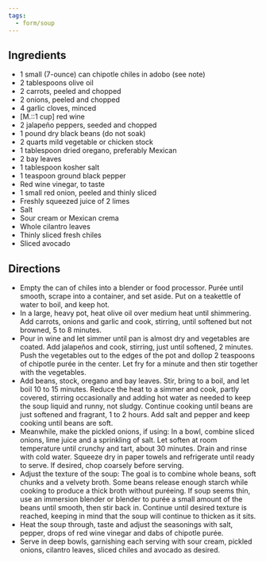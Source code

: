 ```yaml
---
tags:
  - form/soup
---
```


## Ingredients
- 1 small (7-ounce) can chipotle chiles in adobo (see note)
- 2 tablespoons olive oil
- 2 carrots, peeled and chopped
- 2 onions, peeled and chopped
- 4 garlic cloves, minced
- [M.::1 cup] red wine
- 2 jalapeño peppers, seeded and chopped
- 1 pound dry black beans (do not soak)
- 2 quarts mild vegetable or chicken stock
- 1 tablespoon dried oregano, preferably Mexican
- 2 bay leaves
- 1 tablespoon kosher salt
- 1 teaspoon ground black pepper
- Red wine vinegar, to taste
- 1 small red onion, peeled and thinly sliced
- Freshly squeezed juice of 2 limes
- Salt
- Sour cream or Mexican crema
- Whole cilantro leaves
- Thinly sliced fresh chiles
- Sliced avocado

## Directions
- Empty the can of chiles into a blender or food processor. Purée until smooth, scrape into a container, and set aside. Put on a teakettle of water to boil, and keep hot.
- In a large, heavy pot, heat olive oil over medium heat until shimmering. Add carrots, onions and garlic and cook, stirring, until softened but not browned, 5 to 8 minutes.
- Pour in wine and let simmer until pan is almost dry and vegetables are coated. Add jalapeños and cook, stirring, just until softened, 2 minutes. Push the vegetables out to the edges of the pot and dollop 2 teaspoons of chipotle purée in the center. Let fry for a minute and then stir together with the vegetables.
- Add beans, stock, oregano and bay leaves. Stir, bring to a boil, and let boil 10 to 15 minutes. Reduce the heat to a simmer and cook, partly covered, stirring occasionally and adding hot water as needed to keep the soup liquid and runny, not sludgy. Continue cooking until beans are just softened and fragrant, 1 to 2 hours. Add salt and pepper and keep cooking until beans are soft.
- Meanwhile, make the pickled onions, if using: In a bowl, combine sliced onions, lime juice and a sprinkling of salt. Let soften at room temperature until crunchy and tart, about 30 minutes. Drain and rinse with cold water. Squeeze dry in paper towels and refrigerate until ready to serve. If desired, chop coarsely before serving.
- Adjust the texture of the soup: The goal is to combine whole beans, soft chunks and a velvety broth. Some beans release enough starch while cooking to produce a thick broth without puréeing. If soup seems thin, use an immersion blender or blender to purée a small amount of the beans until smooth, then stir back in. Continue until desired texture is reached, keeping in mind that the soup will continue to thicken as it sits.
- Heat the soup through, taste and adjust the seasonings with salt, pepper, drops of red wine vinegar and dabs of chipotle purée.
- Serve in deep bowls, garnishing each serving with sour cream, pickled onions, cilantro leaves, sliced chiles and avocado as desired.